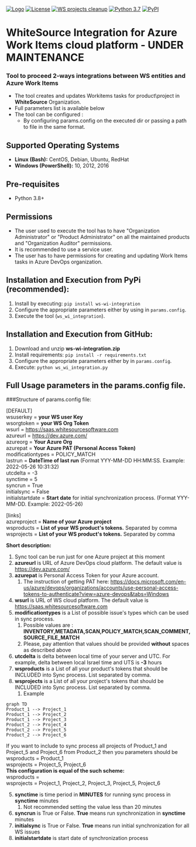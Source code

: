 [![Logo](https://whitesource-resources.s3.amazonaws.com/ws-sig-images/Whitesource_Logo_178x44.png)](https://www.whitesourcesoftware.com/)
[![License](https://img.shields.io/badge/License-Apache%202.0-yellowgreen.svg)](https://opensource.org/licenses/Apache-2.0)
[![WS projects cleanup](https://github.com/whitesource-ps/ws-cleanup-tool/actions/workflows/ci.yml/badge.svg)](https://github.com/whitesource-ps/ws-cleanup-tool/actions/workflows/ci.yml)
[![Python 3.7](https://upload.wikimedia.org/wikipedia/commons/thumb/8/8c/Blue_Python_3.7%2B_Shield_Badge.svg/86px-Blue_Python_3.7%2B_Shield_Badge.svg.png)](https://www.python.org/downloads/release/python-370/)
[![PyPI](https://img.shields.io/pypi/v/ws-cleanup-tool?style=plastic)](https://pypi.org/project/ws-cleanup-tool/)

# WhiteSource Integration for Azure Work Items cloud platform - UNDER MAINTENANCE
### Tool to proceed 2-ways integrations between WS entities and Azure Work Items 
* The tool creates and updates Workitems tasks for product\project in **WhiteSource** Organization. 
* Full parameters list is available below
* The tool can be configured :
  * By configuring params.config on the executed dir or passing a path to file in the same format.
  
## Supported Operating Systems
- **Linux (Bash):**	CentOS, Debian, Ubuntu, RedHat
- **Windows (PowerShell):**	10, 2012, 2016

## Pre-requisites
* Python 3.8+

## Permissions
* The user used to execute the tool has to have "Organization Administrator" or "Product Administrator" on all the maintained products and "Organization Auditor" permissions.
* It is recommended to use a service user.
* The user has to have permissions for creating and updating Work Items tasks in Azure DevOps organization. 

## Installation and Execution from PyPi (recommended):
1. Install by executing: `pip install ws-wi-integration`
2. Configure the appropriate parameters either by using in `params.config`.
3. Execute the tool (`ws_wi_integration`). 

## Installation and Execution from GitHub:
1. Download and unzip **ws-wi-integration.zip** 
2. Install requirements: `pip install -r requirements.txt`
3. Configure the appropriate parameters either by in `params.config`.
4. Execute: `python ws_wi_integration.py` 

## Full Usage parameters in the params.config file.
###Structure of params.config file:

[DEFAULT]  
wsuserkey = **your WS user Key**  
wsorgtoken = **your WS Org Token**  
wsurl = https://saas.whitesourcesoftware.com  
azureurl = https://dev.azure.com/  
azureorg = **Your Azure Org**  
azurepat = **Your Azure PAT (Personal Access Token)**  
modificationtypes = POLICY_MATCH  
lastrun = **DateTime of last run** (Format YYY-MM-DD HH:MM:SS. Example: 2022-05-26 10:31:32)  
utcdelta = -3   
synctime = 5  
syncrun = True  
initialsync = False  
initialstartdate = **Start date** for initial synchronization process. (Format YYY-MM-DD. Example: 2022-05-26)

[links]  
azureproject = **Name of your Azure project**  
wsproducts = **List of your WS product's tokens.**  Separated by comma 
wsprojects = **List of your WS product's tokens.**  Separated by comma


**Short description:**  
1. Sync tool can be run just for one Azure project at this moment  
2. **azureurl** is URL of Azure DevOps cloud platform. The default value is https://dev.azure.com/  
3. **azurepat** is Personal Access Token for your Azure account.
   1. The instruction of getting PAT here: https://docs.microsoft.com/en-us/azure/devops/organizations/accounts/use-personal-access-tokens-to-authenticate?view=azure-devops&tabs=Windows  
4. **wsurl** is URL of WS cloud platform. The default value is https://saas.whitesourcesoftware.com
5. **modificationtypes** is a List of possible issue's types which can be used in sync process.  
   1. Possible values are : **INVENTORY,METADATA,SCAN,POLICY_MATCH,SCAN_COMMENT,SOURCE_FILE_MATCH**  
   2. Please, pay attention that values should be provided **without** spaces as described above
6. **utcdelta** is delta between local time of your server and UTC. For example, delta between local Israel time and UTS is **-3** hours
7. **wsproducts** is a List of all your product's tokens that should be INCLUDED into Sync process. List separated by comma.      
8. **wsprojects** is a List of all your project's tokens that should be INCLUDED into Sync process. List separated by comma.
   1. Example
```mermaid
graph TD
Product_1 --> Project_1
Product_1 --> Project_2
Product_1 --> Project_3
Product_2 --> Project_4
Product_2 --> Project_5
Product_2 --> Project_6
```  
If you want to include to sync process all projects of Product_1 and Project_5 and Project_6 from Product_2 then you parameters should be  
wsproducts = Product_1  
wsprojects = Project_5, Project_6  
**This configuration is equal of the such scheme:**  
wsproducts =   
wsprojects = Project_1, Project_2, Project_3, Project_5, Project_6  

5. **synctime** is time period in **MINUTES** for running sync process in **synctime** minutes
   1. Not recommended setting the value less than 20 minutes
6. **syncrun** is True or False. **True** means run synchronization in **synctime** minutes
7. **initialsync**  is True or False. **True** means run initial synchronization for all WS issues  
8. **initialstartdate** is start date of synchronization process 
